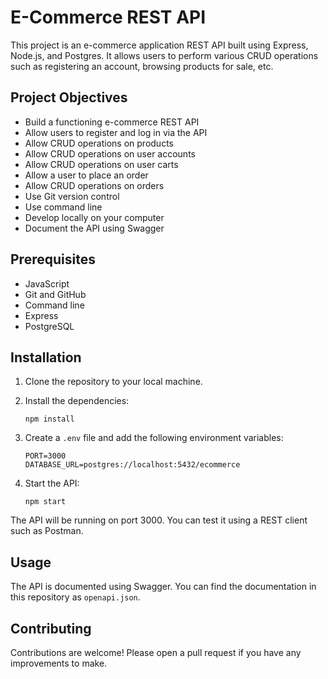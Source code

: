 # E-Commerce REST API

This project is an e-commerce application REST API built using Express, Node.js, and Postgres. It allows users to perform various CRUD operations such as registering an account, browsing products for sale, etc.

## Project Objectives

* Build a functioning e-commerce REST API
* Allow users to register and log in via the API
* Allow CRUD operations on products
* Allow CRUD operations on user accounts
* Allow CRUD operations on user carts
* Allow a user to place an order
* Allow CRUD operations on orders
* Use Git version control
* Use command line
* Develop locally on your computer
* Document the API using Swagger

## Prerequisites

* JavaScript
* Git and GitHub
* Command line
* Express
* PostgreSQL

## Installation

1. Clone the repository to your local machine.
2. Install the dependencies:

   ``
   npm install
   ``

4. Create a `.env` file and add the following environment variables:

    ``PORT=3000``
    <br>``DATABASE_URL=postgres://localhost:5432/ecommerce``


5. Start the API:

    ``npm start``

The API will be running on port 3000. You can test it using a REST client such as Postman.

## Usage
The API is documented using Swagger. You can find the documentation in this repository as `openapi.json`.

## Contributing
Contributions are welcome! Please open a pull request if you have any improvements to make.
